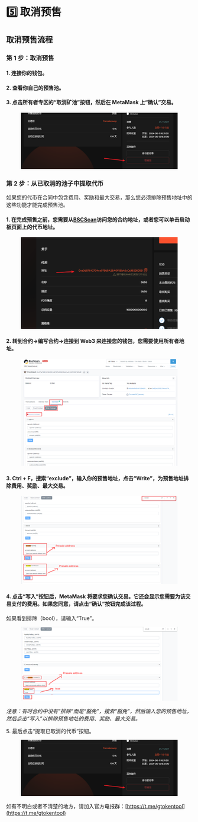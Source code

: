# 5️⃣ 取消预售

## 取消预售流程 <a href="#step-1-cancel-presale" id="step-1-cancel-presale"></a>

### 第 1 步：取消预售

#### 1. 连接你的钱包。

#### 2. 查看你自己的预售池。

#### 3. 点击所有者专区的“取消矿池”按钮，然后在 MetaMask 上“确认”交易。

<figure><img src="../.gitbook/assets/a.png" alt=""><figcaption></figcaption></figure>

### 第 2 步：从已取消的池子中提取代币 <a href="#step-2-withdraw-tokens-from-canceled-pool" id="step-2-withdraw-tokens-from-canceled-pool"></a>

如果您的代币在合同中包含费用、奖励和最大交易，那么您必须排除预售地址中的这些功能才能完成预售池。

#### 1. 在完成预售之前，您需要从[BSCScan](https://bscscan.com/)访问您的合约地址，或者您可以单击启动板页面上的代币地址。

<figure><img src="../.gitbook/assets/a1.png" alt=""><figcaption></figcaption></figure>

#### 2. 转到合约->编写合约->连接到 Web3 来连接您的钱包，您需要使用所有者地址。

<figure><img src="../.gitbook/assets/image (3) (1).png" alt=""><figcaption></figcaption></figure>

#### 3. Ctrl + F，搜索“exclude”，输入你的预售地址，点击“Write”，为预售地址排除费用、奖励、最大交易。

<figure><img src="../.gitbook/assets/image (67).png" alt=""><figcaption></figcaption></figure>

#### 4. 点击“写入”按钮后，MetaMask 将要求您确认交易。它还会显示您需要为该交易支付的费用。如果您同意，请点击“确认”按钮完成该过程。

如果看到排除（bool），请输入“True”。

<figure><img src="../.gitbook/assets/image (4) (1).png" alt=""><figcaption></figcaption></figure>

_注意：有时合约中没有“排除”而是“豁免”，搜索“豁免”，然后输入您的预售地址，然后点击“写入”以排除预售地址的费用、奖励、最大交易。_

5\. 最后点击“提取已取消的代币”按钮。

<figure><img src="../.gitbook/assets/a (1).png" alt=""><figcaption></figcaption></figure>

如有不明白或者不清楚的地方，请加入官方电报群：[https://t.me/gtokentool](https://t.me/gtokentool)
